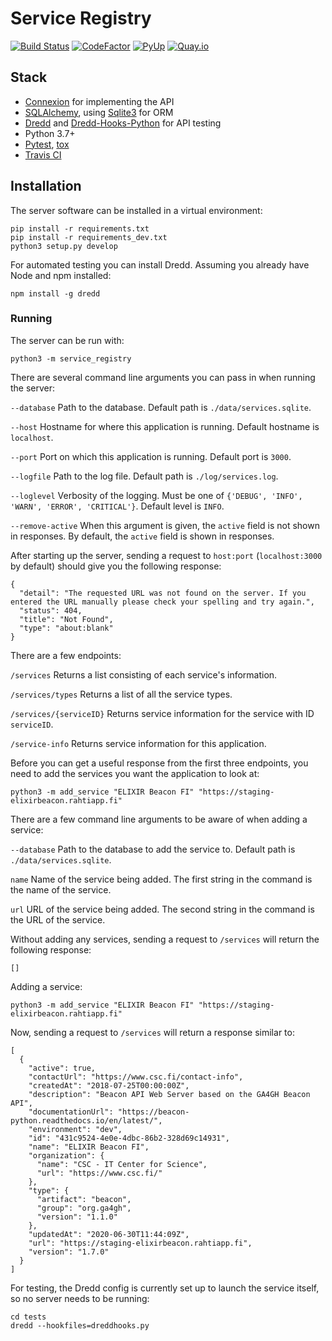 # Service Registry

[![Build Status](https://travis-ci.com/CanDIG/service-registry.svg?branch=trunk)](https://travis-ci.com/CanDIG/service-registry)
[![CodeFactor](https://www.codefactor.io/repository/github/candig/service-registry/badge)](https://www.codefactor.io/repository/github/candig/service-registry)
[![PyUp](https://pyup.io/repos/github/CanDIG/service-registry/shield.svg)](https://pyup.io/repos/github/ljdursi/service-registry/)
[![Quay.io](https://quay.io/repository/CanDIG/service-registry/status)](https://quay.io/repository/CanDIG/service-registry)

## Stack

- [Connexion](https://github.com/zalando/connexion) for implementing the API
- [SQLAlchemy](http://sqlalchemy.org), using [Sqlite3](https://www.sqlite.org/index.html) for ORM
- [Dredd](https://dredd.readthedocs.io/en/latest/) and [Dredd-Hooks-Python](https://github.com/apiaryio/dredd-hooks-python) for API testing
- Python 3.7+
- [Pytest](https://docs.pytest.org/en/latest/), [tox](https://tox.readthedocs.io/en/latest/)
- [Travis CI](https://travis-ci.org/)

## Installation

The server software can be installed in a virtual environment:

```
pip install -r requirements.txt
pip install -r requirements_dev.txt
python3 setup.py develop
```

For automated testing you can install Dredd. Assuming you already have Node and npm installed:

```
npm install -g dredd
```

### Running

The server can be run with:

```
python3 -m service_registry
```

There are several command line arguments you can pass in when running the server:

`--database` Path to the database. Default path is `./data/services.sqlite`.

`--host` Hostname for where this application is running. Default hostname is `localhost`.

`--port` Port on which this application is running. Default port is `3000`.

`--logfile` Path to the log file. Default path is `./log/services.log`.

`--loglevel` Verbosity of the logging. Must be one of `{'DEBUG', 'INFO', 'WARN', 'ERROR', 'CRITICAL'}`. Default level is `INFO`.

`--remove-active` When this argument is given, the `active` field is not shown in responses. By default,
the `active` field is shown in responses.

After starting up the server, sending a request to `host:port` (`localhost:3000` by default) should give you the following response:

```
{
  "detail": "The requested URL was not found on the server. If you entered the URL manually please check your spelling and try again.",
  "status": 404,
  "title": "Not Found",
  "type": "about:blank"
}
```

There are a few endpoints:

`/services` Returns a list consisting of each service's information.

`/services/types` Returns a list of all the service types.

`/services/{serviceID}` Returns service information for the service with ID `serviceID`.

`/service-info` Returns service information for this application.

Before you can get a useful response from the first three endpoints, you need to add the services you want the application to
look at:

```
python3 -m add_service "ELIXIR Beacon FI" "https://staging-elixirbeacon.rahtiapp.fi"
```

There are a few command line arguments to be aware of when adding a service:

`--database` Path to the database to add the service to. Default path is `./data/services.sqlite`.

`name` Name of the service being added. The first string in the command is the name of the service.

`url` URL of the service being added. The second string in the command is the URL of the service.

Without adding any services, sending a request to `/services` will return the following response:

```
[]
```

Adding a service:

```
python3 -m add_service "ELIXIR Beacon FI" "https://staging-elixirbeacon.rahtiapp.fi"
```

Now, sending a request to `/services` will return a response similar to:

```
[
  {
    "active": true,
    "contactUrl": "https://www.csc.fi/contact-info",
    "createdAt": "2018-07-25T00:00:00Z",
    "description": "Beacon API Web Server based on the GA4GH Beacon API",
    "documentationUrl": "https://beacon-python.readthedocs.io/en/latest/",
    "environment": "dev",
    "id": "431c9524-4e0e-4dbc-86b2-328d69c14931",
    "name": "ELIXIR Beacon FI",
    "organization": {
      "name": "CSC - IT Center for Science",
      "url": "https://www.csc.fi/"
    },
    "type": {
      "artifact": "beacon",
      "group": "org.ga4gh",
      "version": "1.1.0"
    },
    "updatedAt": "2020-06-30T11:44:09Z",
    "url": "https://staging-elixirbeacon.rahtiapp.fi",
    "version": "1.7.0"
  }
]
```

For testing, the Dredd config is currently set up to launch the service itself, so no server needs to be running:

```
cd tests
dredd --hookfiles=dreddhooks.py
```
